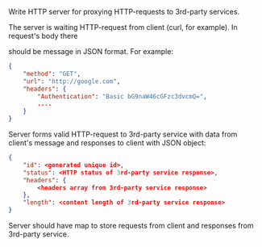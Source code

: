 Write HTTP server for proxying HTTP-requests to 3rd-party services.

The server is waiting HTTP-request from client (curl, for example). In request's body there

should be message in JSON format. For example:

```json
{
    "method": "GET",
    "url": "http://google.com",
    "headers": {
        "Authentication": "Basic bG9naW46cGFzc3dvcmQ=",
        ....
    }
}
```
Server forms valid HTTP-request to 3rd-party service with data from client's message and responses to client with JSON object:
```json
{
    "id": <generated unique id>,
    "status": <HTTP status of 3rd-party service response>,
    "headers": {
        <headers array from 3rd-party service response>
    },
    "length": <content length of 3rd-party service response>
}
```
Server should have map to store requests from client and responses from 3rd-party service.

